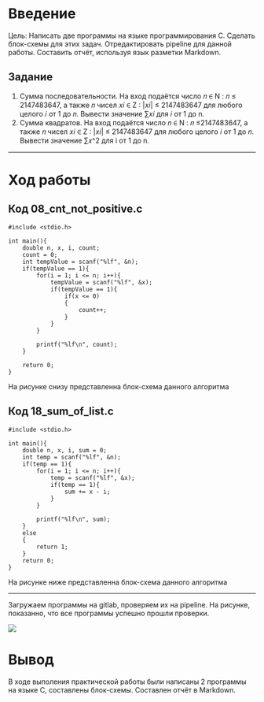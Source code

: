 # Введение

Цель: Написать две программы на языке программирования C. Сделать блок-схемы для этих задач. Отредактировать pipeline для данной работы. Составить отчёт, используя язык разметки Markdown.

## Задание

1) Cумма последовательности. На вход подаётся число 𝑛 ∈ N : 𝑛 ≤ 2147483647,  а также 𝑛 чисел 𝑥𝑖 ∈ Z : |𝑥𝑖| ≤ 2147483647 для любого целого 𝑖 от 1 до 𝑛. Вывести значение ∑︁𝑥𝑖 для 𝑖 от 1 до n.
2)  Сумма квадратов. На вход подаётся число 𝑛 ∈ N : 𝑛 ≤2147483647,  а также 𝑛 чисел 𝑥𝑖 ∈ Z : |𝑥𝑖| ≤ 2147483647 для любого целого 𝑖 от 1 до 𝑛. Вывести значение ∑︁𝑥^2 для i от 1 до n.
***

# Ход работы

## Код 08_cnt_not_positive.c

```
#include <stdio.h>

int main(){
    double n, x, i, count;
    count = 0;
    int tempValue = scanf("%lf", &n);
    if(tempValue == 1){
        for(i = 1; i <= n; i++){
            tempValue = scanf("%lf", &x);
            if(tempValue == 1){
                if(x <= 0)
                {
		            count++;
                }
            }
        }

        printf("%lf\n", count);
    }

    return 0;
}
```

На рисунке снизу представленна блок-схема данного алгоритма


## Код 18_sum_of_list.c

```
#include <stdio.h>

int main(){
    double n, x, i, sum = 0;
    int temp = scanf("%lf", &n);
    if(temp == 1){
        for(i = 1; i <= n; i++){
            temp = scanf("%lf", &x);
            if(temp == 1){
                sum += x - i;
            }
        }

        printf("%lf\n", sum);
    }
    else
    {
        return 1;
    }
    return 0;
}

```

На рисунке ниже представленна блок-схема данного алгоритма


***
Загружаем программы на gitlab, проверяем их на pipeline. На рисунке, показанно, что все программы успешно прошли проверки.

[![](https://gitlab.com/Tukhvatulina/practices-729-1-tka/-/raw/master/pr2/pr2_pipeline.png)](https://gitlab.com/Tukhvatulina/practices-729-1-tka/-/blob/master/pr2/pr2_pipeline.png)

# Вывод

В ходе выполения практической работы были написаны 2 программы на языке C, составлены блок-схемы. Составлен отчёт в Markdown.
